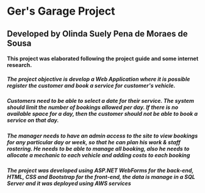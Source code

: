 # Ger's Garage Project

## Developed by Olinda Suely Pena de Moraes de Sousa

#### This project was elaborated following the project guide and some internet research.

##### The project objective is develop a Web Application where it is possible register the customer and book a service for customer's vehicle. 
##### Customers need to be able to select a date for their service. The system should limit the number of bookings allowed per day. If there is no available space for a day, then the customer should not be able to book a service on that day.
##### The manager needs to have an admin access to the site to view bookings for any particular day or week, so that he can plan his work & staff rostering. He needs to be able to manage all booking, also he needs to allocate a mechanic to each vehicle and adding costs to each booking

##### The project was developed using ASP.NET WebForms for the back-end, HTML, CSS and Bootstrap for the front-end, the data is manage in a SQL Server and it was deployed using AWS services
